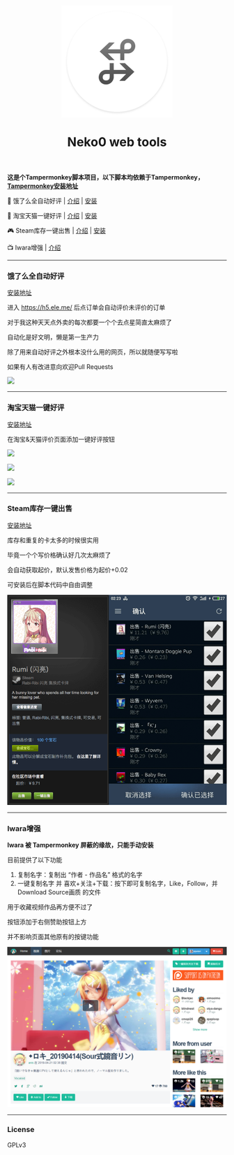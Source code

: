 <style>
    @media screen and (min-width: 600px) { .markdown-body img { float: right; width: 190px; } }
</style>
<div align="center">
    <img src="https://github.com/jojuniori/neko0-web-tools/raw/master/img/logo.png" width="256" align="center">
</div>
<h1 align="center">Neko0 web tools<br><br></h1>

**这是个Tampermonkey脚本项目，以下脚本均依赖于Tampermonkey，[Tampermonkey安装地址](https://chrome.google.com/webstore/detail/tampermonkey/dhdgffkkebhmkfjojejmpbldmpobfkfo)**

🍔 饿了么全自动好评 | [介绍](#饿了么全自动好评) | [安装](https://greasyfork.org/zh-CN/scripts/369326-h5%E7%89%88%E9%A5%BF%E4%BA%86%E4%B9%88%E8%87%AA%E5%8A%A8%E5%A5%BD%E8%AF%84)

🛒 淘宝天猫一键好评 | [介绍](#淘宝天猫一键好评) | [安装](https://greasyfork.org/zh-CN/scripts/14744-%E6%B7%98%E5%AE%9D-%E5%A4%A9%E7%8C%AB%E4%B8%80%E9%94%AE%E5%A5%BD%E8%AF%84)

🎮 Steam库存一键出售 | [介绍](#Steam库存一键出售) | [安装](https://greasyfork.org/zh-CN/scripts/35770-steam%E5%BA%93%E5%AD%98%E4%B8%80%E9%94%AE%E5%87%BA%E5%94%AE%E5%8A%9F%E8%83%BD)

📺 Iwara增强 | [介绍](#Iwara增强)

----

### 饿了么全自动好评

[安装地址](https://greasyfork.org/zh-CN/scripts/369326-h5%E7%89%88%E9%A5%BF%E4%BA%86%E4%B9%88%E8%87%AA%E5%8A%A8%E5%A5%BD%E8%AF%84)

进入 https://h5.ele.me/ 后点订单会自动评价未评价的订单

对于我这种天天点外卖的每次都要一个个去点星简直太麻烦了

自动化是好文明，懒是第一生产力

除了用来自动好评之外根本没什么用的网页，所以就随便写写啦

如果有人有改进意向欢迎Pull Requests

![](https://greasyfork.org/system/screenshots/screenshots/000/011/374/thumb/122.gif)

----

### 淘宝天猫一键好评

[安装地址](https://greasyfork.org/zh-CN/scripts/14744-%E6%B7%98%E5%AE%9D-%E5%A4%A9%E7%8C%AB%E4%B8%80%E9%94%AE%E5%A5%BD%E8%AF%84)

在淘宝&天猫评价页面添加一键好评按钮

![](https://greasyfork.org/system/screenshots/screenshots/000/002/776/original/1.png)

![](https://greasyfork.org/system/screenshots/screenshots/000/002/777/original/2.png)

![](https://greasyfork.org/system/screenshots/screenshots/000/002/778/original/3.png)

----

### Steam库存一键出售

[安装地址](https://greasyfork.org/zh-CN/scripts/35770-steam%E5%BA%93%E5%AD%98%E4%B8%80%E9%94%AE%E5%87%BA%E5%94%AE%E5%8A%9F%E8%83%BD)

库存和重复的卡太多的时候很实用

毕竟一个个写价格确认好几次太麻烦了

会自动获取起价，默认发售价格为起价+0.02

可安装后在脚本代码中自由调整

![](https://raw.githubusercontent.com/jojuniori/neko0-web-tools/master/img/steam.png)

----

### Iwara增强

**Iwara 被 Tampermonkey 屏蔽的缘故，只能手动安装**

目前提供了以下功能
1. 复制名字：复制出 “作者 - 作品名” 格式的名字
2. 一键复制名字 并 喜欢+关注+下载：按下即可复制名字，Like，Follow，并Download Source画质 的文件

用于收藏视频作品再方便不过了

按钮添加于右侧赞助按钮上方

并不影响页面其他原有的按键功能

![](https://raw.githubusercontent.com/jojuniori/neko0-web-tools/master/img/iwara.png)

----

### License

GPLv3
